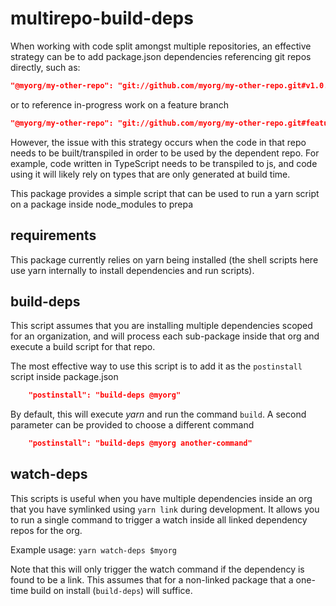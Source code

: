 # multirepo-build-deps

When working with code split amongst multiple repositories, an effective strategy can be to add package.json dependencies referencing git repos directly, such as:

```json
"@myorg/my-other-repo": "git://github.com/myorg/my-other-repo.git#v1.0.0",
```

or to reference in-progress work on a feature branch

```json
"@myorg/my-other-repo": "git://github.com/myorg/my-other-repo.git#feature/a-feature-branch",
```

However, the issue with this strategy occurs when the code in that repo needs to be built/transpiled in order to be used by the dependent repo. For example, code written in TypeScript needs to be transpiled to js, and code using it will likely rely on types that are only generated at build time.

This package provides a simple script that can be used to run a yarn script on a package inside node_modules to prepa

## requirements

This package currently relies on yarn being installed (the shell scripts here use yarn internally to install dependencies and run scripts).

## build-deps

This script assumes that you are installing multiple dependencies scoped for an organization, and will process each sub-package inside that org and execute a build script for that repo.

The most effective way to use this script is to add it as the `postinstall` script inside package.json

```json
    "postinstall": "build-deps @myorg"
```

By default, this will execute *yarn* and run the command `build`. A second parameter can be provided to choose a different command

```json
    "postinstall": "build-deps @myorg another-command"
```

## watch-deps

This scripts is useful when you have multiple dependencies inside an org that you have symlinked using `yarn link` during development. It allows you to run a single command to trigger a watch inside all linked dependency repos for the org.

Example usage: `yarn watch-deps $myorg`

Note that this will only trigger the watch command if the dependency is found to be a link. This assumes that for a non-linked package that a one-time build on install (`build-deps`) will suffice.

